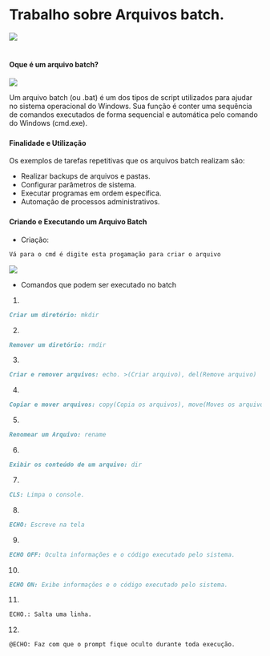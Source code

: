 # Trabalho sobre Arquivos batch.

![](https://files.softicons.com/download/system-icons/file-extension-icons-by-design-bolts/ico/BAT%20File%20Extension.ico)

#
#### Oque é um arquivo batch?

![](https://encrypted-tbn0.gstatic.com/images?q=tbn:ANd9GcSnHOn7ZT7-JuAGVBBNinmK5PsCJdFkqsE_JA&s)

Um arquivo batch (ou .bat) é um dos tipos de script utilizados para ajudar no sistema operacional do Windows. Sua função é conter uma sequência de comandos executados de forma sequencial e automática pelo comando do Windows (cmd.exe).
### 

#### Finalidade e Utilização

Os exemplos de tarefas repetitivas que os arquivos batch realizam são:

- Realizar backups de arquivos e pastas.
- Configurar parâmetros de sistema.
- Executar programas em ordem específica.
- Automação de processos administrativos.

###

#### Criando e Executando um Arquivo Batch

- Criação:

```markdown
Vá para o cmd é digite esta progamação para criar o arquivo
```

![](https://arquivo.devmedia.com.br/artigos/BrunoAugusto/bat/BAT2.jpg)


- Comandos que podem ser executado no batch

1.
```markdown
Criar um diretório: mkdir
```
2.
```markdown
Remover um diretório: rmdir
```
3.
```markdown
Criar e remover arquivos: echo. >(Criar arquivo), del(Remove arquivo)
```
4.
```markdown
Copiar e mover arquivos: copy(Copia os arquivos), move(Moves os arquivos)
```
5.
```markdown
Renomear um Arquivo: rename
```
6.
```markdown
Exibir os conteúdo de um arquivo: dir
```
7.
```markdown
CLS: Limpa o console.
```
8.
```markdown
ECHO: Escreve na tela
```
9.
```markdown
ECHO OFF: Oculta informações e o código executado pelo sistema.
```
10.
```markdown
ECHO ON: Exibe informações e o código executado pelo sistema.
```
11.
```markdown
ECHO.: Salta uma linha.
```
12.
```markdown
@ECHO: Faz com que o prompt fique oculto durante toda execução.
```
